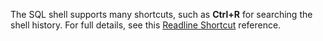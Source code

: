 The SQL shell supports many shortcuts, such as **Ctrl+R** for searching the shell history. For full details, see this [Readline Shortcut](https://github.com/chzyer/readline/blob/master/doc/shortcut.md) reference.
